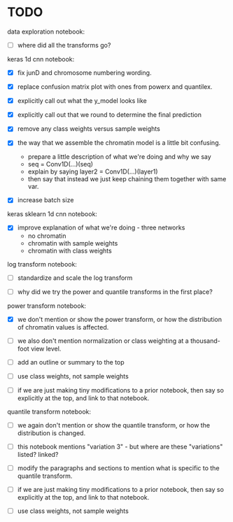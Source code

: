 # TODO


data exploration notebook:

- [ ] where did all the transforms go?


keras 1d cnn notebook: 

- [x] fix junD and chromosome numbering wording.
- [x] replace confusion matrix plot with ones from powerx and quantilex.
- [x] explicitly call out what the y_model looks like
- [x] explicitly call out that we round to determine the final prediction
- [x] remove any class weights versus sample weights
- [x] the way that we assemble the chromatin model is a little bit confusing.
    - prepare a little description of what we're doing and why we say
    - seq = Conv1D(...)(seq)
    - explain by saying layer2 = Conv1D(...)(layer1)
    - then say that instead we just keep chaining them together with same var.
- [x] increase batch size


keras sklearn 1d cnn notebook:

- [x] improve explanation of what we're doing - three networks
    - no chromatin
    - chromatin with sample weights
    - chromatin with class weights


log transform notebook:

- [ ] standardize and scale the log transform
- [ ] why did we try the power and quantile transforms in the first place?


power transform notebook:

- [x] we don't mention or show the power transform, or how the distribution of chromatin values is affected.
- [ ] we also don't mention normalization or class weighting at a thousand-foot view level. 
- [ ] add an outline or summary to the top
- [ ] use class weights, not sample weights
- [ ] if we are just making tiny modifications to a prior notebook, then say so explicitly at the top, and link to that notebook.


quantile transform notebook:

- [ ] we again don't mention or show the quantile transform, or how the distribution is changed.
- [ ] this notebook mentions "variation 3" - but where are these "variations" listed? linked?
- [ ] modify the paragraphs and sections to mention what is specific to the quantile transform.
- [ ] if we are just making tiny modifications to a prior notebook, then say so explicitly at the top, and link to that notebook.
- [ ] use class weights, not sample weights

